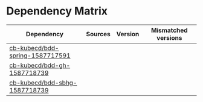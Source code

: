 # Dependency Matrix

Dependency | Sources | Version | Mismatched versions
---------- | ------- | ------- | -------------------
[cb-kubecd/bdd-spring-1587717591](https://github.com/cb-kubecd/bdd-spring-1587717591.git) |  | []() | 
[cb-kubecd/bdd-gh-1587718739](https://github.com/cb-kubecd/bdd-gh-1587718739.git) |  | []() | 
[cb-kubecd/bdd-sbhg-1587718739](https://github.com/cb-kubecd/bdd-sbhg-1587718739.git) |  | []() | 
